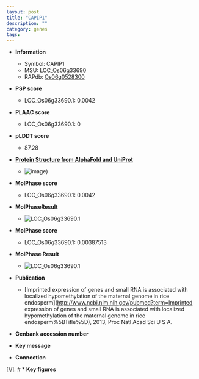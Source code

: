 ```yaml
---
layout: post
title: "CAPIP1"
description: ""
category: genes
tags: 
---
```


* **Information**  
    + Symbol: CAPIP1  
    + MSU: [LOC_Os06g33690](http://rice.plantbiology.msu.edu/cgi-bin/ORF_infopage.cgi?orf=LOC_Os06g33690)  
    + RAPdb: [Os06g0528300](http://rapdb.dna.affrc.go.jp/viewer/gbrowse_details/irgsp1?name=Os06g0528300)  

* **PSP score**  
    + LOC_Os06g33690.1: 0.0042 

* **PLAAC score**  
    + LOC_Os06g33690.1: 0 

* **pLDDT score**
    + 87.28

* **[Protein Structure from AlphaFold and UniProt](https://www.uniprot.org/uniprotkb/Q5Z7A8/entry#structure)**
    + ![image](https://ricepsp.github.io/images/Q5/AF-Q5Z7A8-F1.png))

* **MolPhase score**
    + LOC_Os06g33690.1: 0.0042

* **MolPhaseResult**
    + ![LOC_Os06g33690.1](https://ricepsp.github.io/pictures/LOC_Os06g/LOC_Os06g33690.1.png)

* **MolPhase score**
    + LOC_Os06g33690.1: 0.00387513

* **MolPhase Result**
    + ![LOC_Os06g33690.1](https://304243504.github.io/Pictures/LOC_Os06g/LOC_Os06g33690.1.png)

* **Publication**  
    + [Imprinted expression of genes and small RNA is associated with localized hypomethylation of the maternal genome in rice endosperm](http://www.ncbi.nlm.nih.gov/pubmed?term=Imprinted expression of genes and small RNA is associated with localized hypomethylation of the maternal genome in rice endosperm%5BTitle%5D), 2013, Proc Natl Acad Sci U S A.

* **Genbank accession number**  

* **Key message**  

* **Connection**  

[//]: # * **Key figures**  


